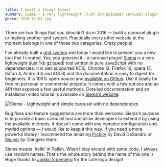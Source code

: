 ```yaml
---
title: I built a thing! Siema!
summary: Siema - a very lightweight (just 1kb gzipped) carousel plugin with no dependencies. It's well supported and ready to use on personal and commercial projects.
photo: 2016-12-08.jpg
---
```


There are two things that you shouldn't do in 2016 — build a carousel plugin or making another grid system. Practically every other website at the moment belongs in one of those two categories. Crazy people!

I've already built a [grid system](https://pawelgrzybek.com/do-you-really-need-another-grid-system/) and today I would like to present you a new tool that I created. Yes, you guessed it - a carousel plugin! [Siema](https://pawelgrzybek.github.io/siema/) is a very lightweight (just 1kb gzipped) tool written in pure JavaScript with no dependencies. It is well supported (IE10, Chrome 12, Firefox 16, opera 15, Safari 4, Android 4 and iOS 6) and the documentation is easy to digest for beginners. It is 100% open-source and [available on Github](https://github.com/pawelgrzybek/siema). Use it totally for free on personal or commercial projects. It comes with a few options and an API that exposes a few useful methods. Detailed documentation and an installation video tutorial is available on [Siema's website](https://pawelgrzybek.github.io/siema/).

![Siema - Lightweight and simple carousel with no dependencies](/photos/2016-12-08-1.jpg)

Bug fixes and feature suggestions are more than welcome. Siema's purpose is to provide a basic carousel tool and allow developers to extend it by using the available methods. It doesn't come with any complex configuration and myriad options — I would like to keep it this way. If you need a more powerful library I recommend the amazing [Flickity](http://flickity.metafizzy.co/) by David DeSandro or [Swiper](http://idangero.us/swiper/) by iDangero team.

Siema means 'hello' in Polish. When I play around with some code, I always use random names. That's the whole story behind the name of this one :) Huge thanks to [Jarkko Sibenberg](http://www.sibenberg.com/) for the cute logo design!
